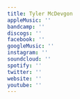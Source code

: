 ```yaml
---
title: Tyler McDevgon
appleMusic: ''
bandcamp: ''
discogs: ''
facebook: ''
googleMusic: ''
instagram: ''
soundcloud: ''
spotify: ''
twitter: ''
website: ''
youtube: ''
---
```

